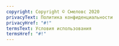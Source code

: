 ```yaml
---
copyright: Copyright © Смеловс 2020
privacyText: Политика конфиденциальности
privacyHref: "#!"
termsText: Условия использования
termsHref: "#!"
---
```

